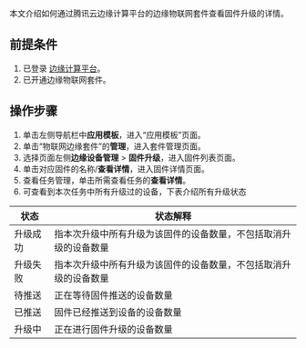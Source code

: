 本文介绍如何通过腾讯云边缘计算平台的边缘物联网套件查看固件升级的详情。
## 前提条件
1. 已登录 [边缘计算平台](https://console.cloud.tencent.com/iecp)。
2. 已开通边缘物联网套件。

## 操作步骤
1. 单击左侧导航栏中**应用模板**，进入“应用模板”页面。
2. 单击“物联网边缘套件”的**管理**，进入套件管理页面。
3. 选择页面左侧**边缘设备管理** > **固件升级**，进入固件列表页面。
4. 单击对应固件的名称/**查看详情**，进入固件详情页面。
5. 查看任务管理，单击所需查看任务的**查看详情**。
6. 可查看到本次任务中所有升级过的设备，下表介绍所有升级状态
<table>
<thead>
<tr>
<th>状态</th>
<th>状态解释</th>
</tr>
</thead>
<tbody><tr>
<td>升级成功</td>
<td>指本次升级中所有升级为该固件的设备数量，不包括取消升级的设备数量</td>
</tr>
<tr>
<td>升级失败</td>
<td>指本次升级中所有升级为该固件的设备数量，不包括取消升级的设备数量</td>
</tr>
<tr>
<td>待推送</td>
<td>正在等待固件推送的设备数量</td>
</tr>
<tr>
<td>已推送</td>
<td>固件已经推送到设备的设备数量</td>
</tr>
<tr>
<td>升级中</td>
<td>正在进行固件升级的设备数量</td>
</tr>
</tbody></table>
